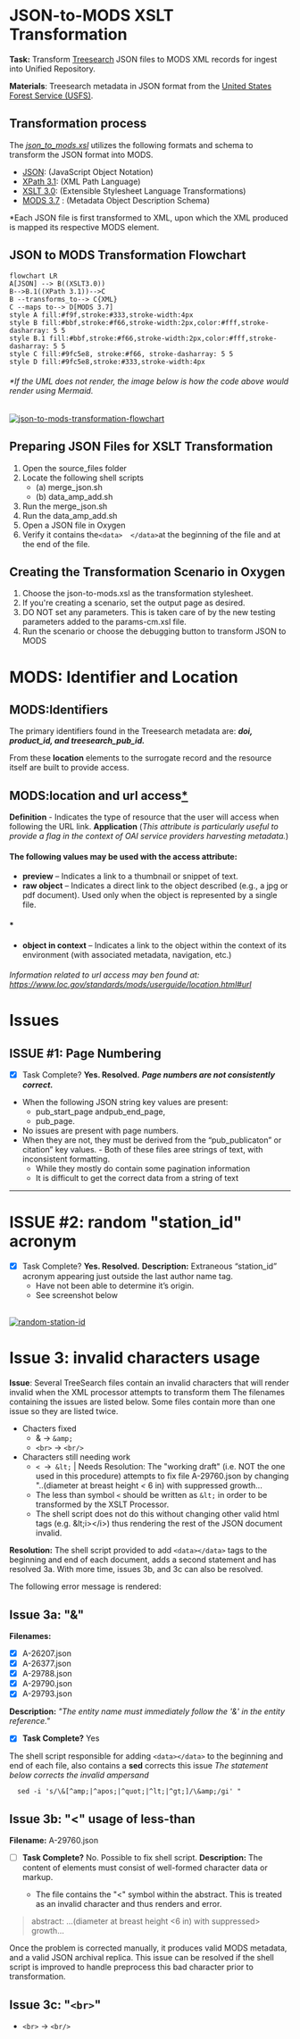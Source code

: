 # JSON-to-MODS XSLT Transformation

**Task:** Transform [Treesearch](https://www.fs.usda.gov/treesearch/) JSON files to MODS XML records for ingest into Unified Repository.

**Materials**: Treesearch metadata in JSON format from the [United States Forest Service (USFS)](https://www.fs.usda.gov/).

## Transformation process

The _[json_to_mods.xsl](https://github.com/CarlosMtz3/json-to-xml/blob/master/json-to-mods.xsl)_ utilizes the following formats and schema to transform the JSON format into MODS.

-   [JSON](https://www.json.org/json-en.html): (JavaScript Object Notation)
-   [XPath 3.1](https://www.w3.org/TR/xpath-31/): (XML Path Language)
-   [XSLT 3.0](https://www.w3.org/TR/xslt-30/): (Extensible Stylesheet Language Transformations)
-   [MODS 3.7](https://www.loc.gov/standards/mods/v3/mods-3-7.xsd) : (Metadata Object Description Schema)

*Each JSON file is first transformed to XML, upon which the XML produced is mapped its respective MODS element.

## JSON to MODS Transformation Flowchart
```mermaid
flowchart LR
A[JSON] --> B((XSLT3.0))
B-->B.1((XPath 3.1))-->C
B --transforms_to--> C{XML}
C --maps to--> D[MODS 3.7]
style A fill:#f9f,stroke:#333,stroke-width:4px 
style B fill:#bbf,stroke:#f66,stroke-width:2px,color:#fff,stroke-dasharray: 5 5
style B.1 fill:#bbf,stroke:#f66,stroke-width:2px,color:#fff,stroke-dasharray: 5 5
style C fill:#9fc5e8, stroke:#f66, stroke-dasharray: 5 5
style D fill:#9fc5e8,stroke:#333,stroke-width:4px 
```
 ###### *If the UML does not render, the image below is how the code above would render using Mermaid.

<a href="https://ibb.co/bbkKx8n"><img src="https://i.ibb.co/QD4KZ1G/json-to-mods-transformation-flowchart.png" alt="json-to-mods-transformation-flowchart" border="0" /></a>

 
 ## Preparing JSON Files for XSLT Transformation

1.  Open the source_files folder
2.  Locate the following shell scripts
	-  (a) merge_json.sh 
	 - (b) data_amp_add.sh
3.  Run the merge_json.sh
4.  Run the data_amp_add.sh
5.  Open a JSON file in Oxygen
6. Verify it contains the`<data>  </data>`at the beginning of the file and at the end of the file. 

## Creating the Transformation Scenario in Oxygen
1) Choose the json-to-mods.xsl as the transformation stylesheet. 
2) If you're creating a scenario, set the output page as desired. 
3) DO NOT set any parameters. This is taken care of by the new testing parameters added to the params-cm.xsl file. 
4) Run the scenario or choose the debugging button to transform JSON to MODS
# MODS: Identifier and Location 
## MODS:Identifiers 
The primary identifiers found in the Treesearch metadata are: ***doi, product_id, and treesearch_pub_id.*** 

From these **location** elements to the surrogate record and the resource itself are built to provide access. 

## MODS:location and url access[*](https://www.loc.gov/standards/mods/userguide/location.html#url)

**Definition** - Indicates the type of resource that the user will access when following the URL link.
**Application** 
(_This attribute is particularly useful to provide a flag in the context of OAI service providers harvesting metadata._)
 #### The following values may be used with the access attribute:
 - **preview** – Indicates a link to a thumbnail or snippet of text.
 - **raw object** – Indicates a direct link to the object described (e.g., a jpg or pdf document). Used only when the object is represented by a single file. 
 #### * 
- **object in context** – Indicates a link to the object within the context of its environment (with associated metadata, navigation, etc.)
######  Information related to url access may ben found at: https://www.loc.gov/standards/mods/userguide/location.html#url
#### 
# Issues

## ISSUE #1: Page Numbering


  - [X] Task Complete?  **Yes. Resolved.**
 ***Page numbers are not consistently correct.***	
- When the following JSON string key values are present: 
	-	pub_start_page andpub_end_page,
	-	pub_page. 
 - No issues are present with page numbers.
 - When they are not, they must be derived from the “pub_publicaton” or citation” key values. 
		- Both of these files aree strings of text, with inconsistent formatting.
	-  While they mostly do contain some pagination information
	- It is difficult to get the correct data from a string of text
------
# ISSUE #2: random "station_id" acronym

  - [X] Task Complete?  **Yes. Resolved.**
**Description:** Extraneous “station_id” acronym appearing just outside the last author name tag. 
	 -  Have not been able to determine it’s origin. 
	 -  See screenshot below
	 <br>
<a href="https://ibb.co/BrZ0kQ5"><img src="https://i.ibb.co/fnpjJyz/random-station-id.png" alt="random-station-id" border="0"></a>


# Issue  3: invalid characters usage
**Issue**: Several TreeSearch files contain an invalid characters that will render invalid when the XML processor attempts to transform them
The filenames containing the issues are listed below. Some files contain more than one issue so they are listed twice. 

 - Chacters fixed
  	- & &rarr; `&amp;`
	 - `<br>` &rarr; `<br/>`
  - Characters still needing work 
 	- `< `&rarr;` &lt;` | Needs Resolution: The "working draft" (i.e. NOT the one used in this procedure) attempts to fix file A-29760.json by changing "..(diameter at breast height *<* 6 in) with suppressed growth... 
 	- The less than symbol `<` should be written as  `&lt;` in order to be transformed by the XSLT Processor. 
 	- The shell script does not do this without changing other valid html tags (e.g.      \&lt;i>\</i>) thus rendering the rest of the JSON document invalid. 

**Resolution:** The shell script provided to add `<data></data>` tags to the beginning and end of each document, adds a second statement and has resolved 3a. With more time, issues 3b, and 3c can also be resolved. 

 The following error message is rendered:
## Issue 3a:  "&"

**Filenames:** 
 - [x] A-26207.json
 - [x] A-26377.json
 - [x] A-29788.json
 - [x] A-29790.json
 - [x] A-29793.json

**Description:** *"The entity name must immediately follow the '&' in the entity reference."*
- [x] **Task Complete?** Yes
	
 

The shell script responsible for adding `<data></data>` to the beginning and end of each file, also contains a **sed** corrects this issue
*The statement below corrects the invalid ampersand*
  
      sed -i 's/\&[^amp;|^apos;|^quot;|^lt;|^gt;]/\&amp;/gi' "

## Issue 3b: "<" usage of less-than  
**Filename:** A-29760.json 
- [ ] **Task Complete?**  No. Possible to fix shell script. 
**Description:** The content of elements must consist of well-formed character data or markup.

	- The file contains the "<" symbol within the abstract. This is treated as an invalid character and thus renders and error.

> abstract: ...(diameter at breast height <6 in) with suppressed> growth...

Once the problem is corrected manually, it produces valid MODS metadata, and a valid JSON archival replica. 
This issue can be resolved if the shell script is improved to handle preprocess this bad character prior to transformation. 

## Issue 3c: "`<br>`"
 - `<br>` &rarr; `<br/>`
<!--stackedit_data:
eyJoaXN0b3J5IjpbNTY2MTQ2MTE2XX0=
-->




	



<!--stackedit_data:
eyJoaXN0b3J5IjpbMTM5MDkzNjU1MCwyMTI4NjUxMSw0NzkzNT
cxNjcsMTQ2MDA1MTA4MywxNDI1OTEwODYyLC0xMjUyMDU4MzA0
LDExODc0MDU5MDUsMzY0MDAzOTc5LC0zMjQ4NzA3MiwxOTMzMz
YzNjg5LDEzMzE4NDExNTcsMTQwMjA0NDEwMywxNzU5ODM2NTUs
ODc1NTY2MzI1LC02ODg0OTQzOTMsLTY5MTYwMDc0NiwxMTUwMD
g1NjQ0LC00NjczNTA1NjcsMTc5NzM1OTM3MCwxOTExOTc1NjQ1
XX0=
-->